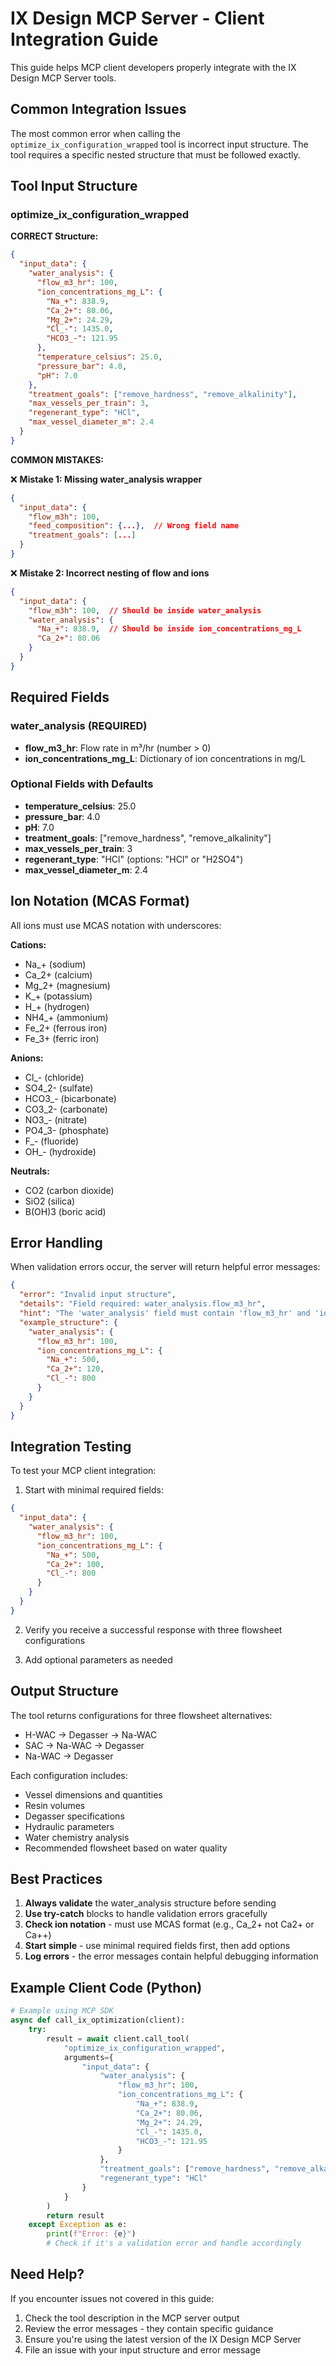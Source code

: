 # IX Design MCP Server - Client Integration Guide

This guide helps MCP client developers properly integrate with the IX Design MCP Server tools.

## Common Integration Issues

The most common error when calling the `optimize_ix_configuration_wrapped` tool is incorrect input structure. The tool requires a specific nested structure that must be followed exactly.

## Tool Input Structure

### optimize_ix_configuration_wrapped

**CORRECT Structure:**
```json
{
  "input_data": {
    "water_analysis": {
      "flow_m3_hr": 100,
      "ion_concentrations_mg_L": {
        "Na_+": 838.9,
        "Ca_2+": 80.06,
        "Mg_2+": 24.29,
        "Cl_-": 1435.0,
        "HCO3_-": 121.95
      },
      "temperature_celsius": 25.0,
      "pressure_bar": 4.0,
      "pH": 7.0
    },
    "treatment_goals": ["remove_hardness", "remove_alkalinity"],
    "max_vessels_per_train": 3,
    "regenerant_type": "HCl",
    "max_vessel_diameter_m": 2.4
  }
}
```

**COMMON MISTAKES:**

❌ **Mistake 1: Missing water_analysis wrapper**
```json
{
  "input_data": {
    "flow_m3h": 100,
    "feed_composition": {...},  // Wrong field name
    "treatment_goals": [...]
  }
}
```

❌ **Mistake 2: Incorrect nesting of flow and ions**
```json
{
  "input_data": {
    "flow_m3h": 100,  // Should be inside water_analysis
    "water_analysis": {
      "Na_+": 838.9,  // Should be inside ion_concentrations_mg_L
      "Ca_2+": 80.06
    }
  }
}
```

## Required Fields

### water_analysis (REQUIRED)
- **flow_m3_hr**: Flow rate in m³/hr (number > 0)
- **ion_concentrations_mg_L**: Dictionary of ion concentrations in mg/L

### Optional Fields with Defaults
- **temperature_celsius**: 25.0
- **pressure_bar**: 4.0
- **pH**: 7.0
- **treatment_goals**: ["remove_hardness", "remove_alkalinity"]
- **max_vessels_per_train**: 3
- **regenerant_type**: "HCl" (options: "HCl" or "H2SO4")
- **max_vessel_diameter_m**: 2.4

## Ion Notation (MCAS Format)

All ions must use MCAS notation with underscores:

**Cations:**
- Na_+ (sodium)
- Ca_2+ (calcium)
- Mg_2+ (magnesium)
- K_+ (potassium)
- H_+ (hydrogen)
- NH4_+ (ammonium)
- Fe_2+ (ferrous iron)
- Fe_3+ (ferric iron)

**Anions:**
- Cl_- (chloride)
- SO4_2- (sulfate)
- HCO3_- (bicarbonate)
- CO3_2- (carbonate)
- NO3_- (nitrate)
- PO4_3- (phosphate)
- F_- (fluoride)
- OH_- (hydroxide)

**Neutrals:**
- CO2 (carbon dioxide)
- SiO2 (silica)
- B(OH)3 (boric acid)

## Error Handling

When validation errors occur, the server will return helpful error messages:

```json
{
  "error": "Invalid input structure",
  "details": "Field required: water_analysis.flow_m3_hr",
  "hint": "The 'water_analysis' field must contain 'flow_m3_hr' and 'ion_concentrations_mg_L' as nested fields.",
  "example_structure": {
    "water_analysis": {
      "flow_m3_hr": 100,
      "ion_concentrations_mg_L": {
        "Na_+": 500,
        "Ca_2+": 120,
        "Cl_-": 800
      }
    }
  }
}
```

## Integration Testing

To test your MCP client integration:

1. Start with minimal required fields:
```json
{
  "input_data": {
    "water_analysis": {
      "flow_m3_hr": 100,
      "ion_concentrations_mg_L": {
        "Na_+": 500,
        "Ca_2+": 100,
        "Cl_-": 800
      }
    }
  }
}
```

2. Verify you receive a successful response with three flowsheet configurations

3. Add optional parameters as needed

## Output Structure

The tool returns configurations for three flowsheet alternatives:
- H-WAC → Degasser → Na-WAC
- SAC → Na-WAC → Degasser  
- Na-WAC → Degasser

Each configuration includes:
- Vessel dimensions and quantities
- Resin volumes
- Degasser specifications
- Hydraulic parameters
- Water chemistry analysis
- Recommended flowsheet based on water quality

## Best Practices

1. **Always validate** the water_analysis structure before sending
2. **Use try-catch** blocks to handle validation errors gracefully
3. **Check ion notation** - must use MCAS format (e.g., Ca_2+ not Ca2+ or Ca++)
4. **Start simple** - use minimal required fields first, then add options
5. **Log errors** - the error messages contain helpful debugging information

## Example Client Code (Python)

```python
# Example using MCP SDK
async def call_ix_optimization(client):
    try:
        result = await client.call_tool(
            "optimize_ix_configuration_wrapped",
            arguments={
                "input_data": {
                    "water_analysis": {
                        "flow_m3_hr": 100,
                        "ion_concentrations_mg_L": {
                            "Na_+": 838.9,
                            "Ca_2+": 80.06,
                            "Mg_2+": 24.29,
                            "Cl_-": 1435.0,
                            "HCO3_-": 121.95
                        }
                    },
                    "treatment_goals": ["remove_hardness", "remove_alkalinity"],
                    "regenerant_type": "HCl"
                }
            }
        )
        return result
    except Exception as e:
        print(f"Error: {e}")
        # Check if it's a validation error and handle accordingly
```

## Need Help?

If you encounter issues not covered in this guide:
1. Check the tool description in the MCP server output
2. Review the error messages - they contain specific guidance
3. Ensure you're using the latest version of the IX Design MCP Server
4. File an issue with your input structure and error message